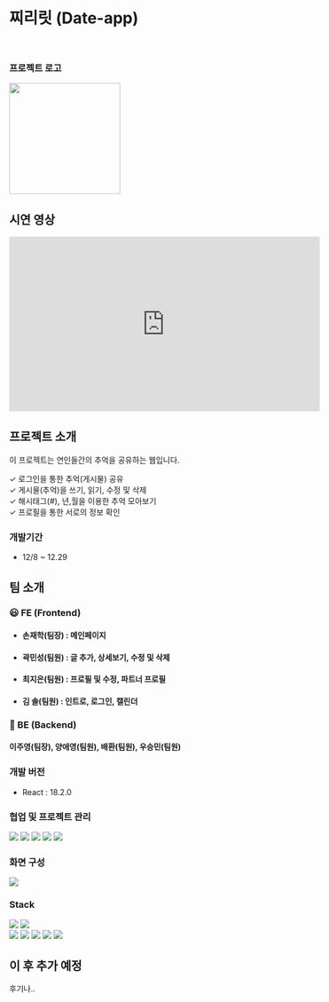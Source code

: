 <h1>찌리릿 (Date-app)
</h1> <br>

### 프로젝트 로고

<img src='https://github.com/hakjaeson/date-app-client/assets/148872772/6d2081c8-6e21-47fe-82f1-6879ff64a575' width="200" height ="200"/>

## 시연 영상

<iframe width="560" height="315" src="https://www.youtube.com/embed/-n116VzZ49I?si=9NC-UHb8k5MAozuL" title="YouTube video player" frameborder="0" allow="accelerometer; autoplay; clipboard-write; encrypted-media; gyroscope; picture-in-picture; web-share" allowfullscreen></iframe>

## 프로젝트 소개

이 프로젝트는 연인들간의 추억을 공유하는 웹입니다.

✓ 로그인을 통한 추억(게시물) 공유<br>
✓ 게시물(추억)을 쓰기, 읽기, 수정 및 삭제<br>
✓ 해시태그(#), 년,월을 이용한 추억 모아보기<br>
✓ 프로필을 통한 서로의 정보 확인

### 개발기간

- 12/8 ~ 12.29

## 팀 소개

### 😃 FE (Frontend)

- #### 손재학(팀장) : 메인페이지 <br>

- #### 곽민성(팀원) : 글 추가, 상세보기, 수정 및 삭제<br>

- #### 최지은(팀원) : 프로필 및 수정, 파트너 프로필<br>

- #### 김 솔(팀원) : 인트로, 로그인, 캘린더<br>

### 🙂 BE (Backend)

#### 이주영(팀장), 양애영(팀원), 배환(팀원), 우승민(팀원)

### 개발 버전

- React : 18.2.0

### 협업 및 프로젝트 관리

<img src="https://img.shields.io/badge/Github-181717?style=for-the-badge&logo=Github&logoColor=white">
<img src="https://img.shields.io/badge/Notion-000000?style=for-the-badge&logo=Notion&logoColor=white">
<img src="https://img.shields.io/badge/Figma-F24E1E?style=for-the-badge&logo=Figma&logoColor=white">
<img src="https://img.shields.io/badge/slack-purple?style=for-the-badge&logo=slack&logoColor=white">
<img src="https://img.shields.io/badge/swagger-green?style=for-the-badge&logo=Swagger&logoColor=white">

### 화면 구성

<!-- 피그마 -->
<a href="https://www.figma.com/file/vMoph4vOIA1DbXlGGJ5Q5X/date-app-structure?type=design&node-id=9%3A52&mode=design&t=HfYBky7R9xJd11mp-1">
<img src="https://img.shields.io/badge/Figma-F24E1E?style=for-the-badge&logo=Figma&logoColor=white">
</a>

<br>

### Stack

 <div  align= "left"> <img src="https://img.shields.io/badge/React-61DAFB?style=for-the-badge&logo=React&logoColor=white">
          <img src="https://img.shields.io/badge/Git-F05032?style=for-the-badge&logo=Git&logoColor=white">
          <br/><img src="https://img.shields.io/badge/HTML5-E34F26?style=for-the-badge&logo=HTML5&logoColor=white">
          <img src="https://img.shields.io/badge/Javascript-F7DF1E?style=for-the-badge&logo=Javascript&logoColor=white">
          <img src="https://img.shields.io/badge/Emotion-DB7093?style=for-the-badge&logo=Emotion&logoColor=white">
          <img src="https://img.shields.io/badge/Eslint-4B32C3?style=for-the-badge&logo=Eslint&logoColor=white">
          <img src="https://img.shields.io/badge/Prettier-F7B93E?style=for-the-badge&logo=Prettier&logoColor=white">
          <br/></div>

## 이 후 추가 예정

후기나..

